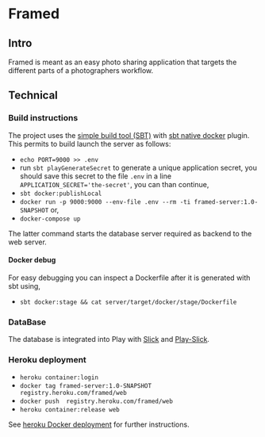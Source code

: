 # Framed
## Intro
Framed is meant as an easy photo sharing application that targets the different parts of a photographers workflow.


## Technical
### Build instructions
The project uses the [simple build tool (SBT)](https://www.scala-sbt.org) with [sbt native docker](https://www.scala-sbt.org/sbt-native-packager/formats/docker.html#) plugin.
This permits to build launch the server as follows:
 
 - `echo PORT=9000 >> .env`
 - run `sbt playGenerateSecret` to generate a unique application secret, you should save this secret to the file `.env` in a line `APPLICATION_SECRET='the-secret'`, you can than continue,
 - `sbt docker:publishLocal`
 - `docker run -p 9000:9000 --env-file .env --rm -ti framed-server:1.0-SNAPSHOT` or,
 - `docker-compose up`

The latter command starts the database server required as backend to the web server.

#### Docker debug
For easy debugging you can inspect a Dockerfile after it is  generated with sbt using,

 - `sbt docker:stage && cat server/target/docker/stage/Dockerfile`
 


### DataBase
The database is integrated into Play with [Slick](http://slick.lightbend.com/doc/2.1.0/orm-to-slick.html) and 
[Play-Slick](https://www.playframework.com/documentation/2.6.x/PlaySlick).

### Heroku deployment

 - `heroku container:login`
 - `docker tag framed-server:1.0-SNAPSHOT registry.heroku.com/framed/web`
 - `docker push  registry.heroku.com/framed/web`
 - `heroku container:release web`
 
See [heroku Docker deployment](https://devcenter.heroku.com/articles/container-registry-and-runtime) for further 
instructions.
